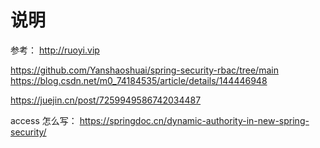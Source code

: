 # 说明

参考：
http://ruoyi.vip 

https://github.com/Yanshaoshuai/spring-security-rbac/tree/main
https://blog.csdn.net/m0_74184535/article/details/144446948

https://juejin.cn/post/7259949586742034487

access 怎么写： 
https://springdoc.cn/dynamic-authority-in-new-spring-security/
